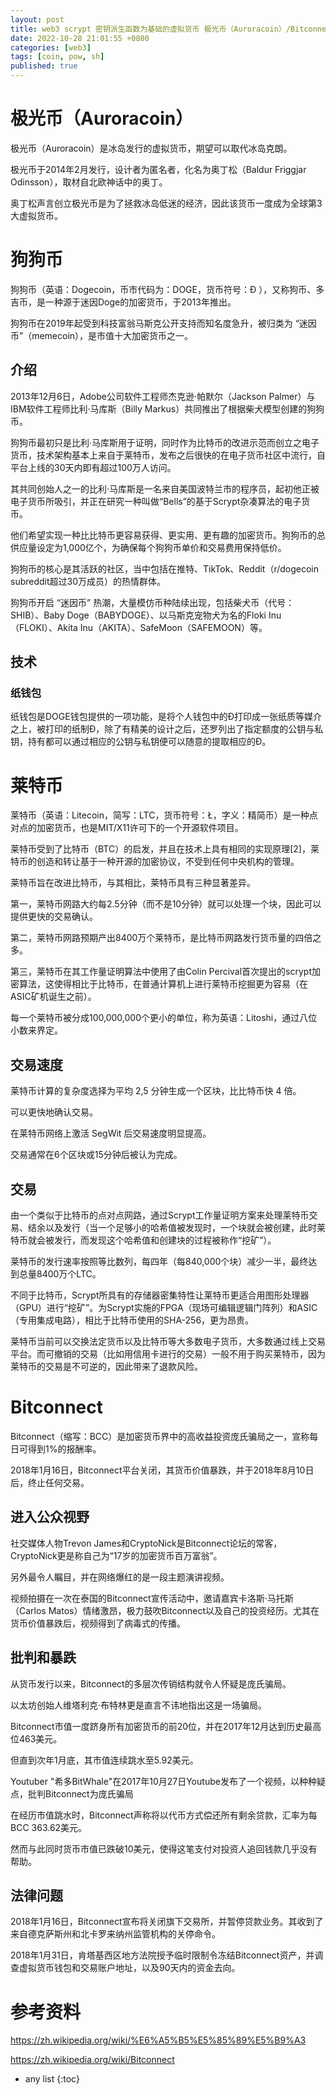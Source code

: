 ```yaml
---
layout: post
title: web3 scrypt 密钥派生函数为基础的虚拟货币 极光币（Auroracoin）/Bitconnect/狗狗币 Dogecoin/莱特币 Litecoin
date: 2022-10-28 21:01:55 +0800
categories: [web3]
tags: [coin, pow, sh]
published: true
---
```


# 极光币（Auroracoin）

极光币（Auroracoin）是冰岛发行的虚拟货币，期望可以取代冰岛克朗。

极光币于2014年2月发行，设计者为匿名者，化名为奥丁松（Baldur Friggjar Odinsson），取材自北欧神话中的奥丁。

奥丁松声言创立极光币是为了拯救冰岛低迷的经济，因此该货币一度成为全球第3大虚拟货币。

# 狗狗币

狗狗币（英语：Dogecoin，币市代码为：DOGE，货币符号：Ð ），又称狗币、多吉币，是一种源于迷因Doge的加密货币，于2013年推出。

狗狗币在2019年起受到科技富翁马斯克公开支持而知名度急升，被归类为 “迷因币”（memecoin），是市值十大加密货币之一。

## 介绍

2013年12月6日，Adobe公司软件工程师杰克逊·帕默尔（Jackson Palmer）与IBM软件工程师比利·马库斯（Billy Markus）共同推出了根据柴犬模型创建的狗狗币。

狗狗币最初只是比利·马库斯用于证明，同时作为比特币的改进示范而创立之电子货币，技术架构基本上来自于莱特币，发布之后很快的在电子货币社区中流行，自平台上线的30天内即有超过100万人访问。

其共同创始人之一的比利·马库斯是一名来自美国波特兰市的程序员，起初他正被电子货币所吸引，并正在研究一种叫做“Bells”的基于Scrypt杂凑算法的电子货币。

他们希望实现一种比比特币更容易获得、更实用、更有趣的加密货币。狗狗币的总供应量设定为1,000亿个，为确保每个狗狗币单价和交易费用保持低价。

狗狗币的核心是其活跃的社区，当中包括在推特、TikTok、Reddit（r/dogecoin subreddit超过30万成员）的热情群体。

狗狗币开启 “迷因币” 热潮，大量模仿币种陆续出现，包括柴犬币（代号：SHIB）、Baby Doge（BABYDOGE）、以马斯克宠物犬为名的Floki Inu（FLOKI）、Akita Inu（AKITA）、SafeMoon（SAFEMOON）等。

## 技术

### 纸钱包

纸钱包是DOGE钱包提供的一项功能，是将个人钱包中的Ð打印成一张纸质等媒介之上，被打印的纸制Ð，除了有精美的设计之后，还罗列出了指定额度的公钥与私钥，持有都可以通过相应的公钥与私钥便可以随意的提取相应的Ð。

# 莱特币

莱特币（英语：Litecoin，简写：LTC，货币符号：Ł，字义：精简币）是一种点对点的加密货币，也是MIT/X11许可下的一个开源软件项目。

莱特币受到了比特币（BTC）的启发，并且在技术上具有相同的实现原理[2]，莱特币的创造和转让基于一种开源的加密协议，不受到任何中央机构的管理。

莱特币旨在改进比特币，与其相比，莱特币具有三种显著差异。

第一，莱特币网路大约每2.5分钟（而不是10分钟）就可以处理一个块，因此可以提供更快的交易确认。

第二，莱特币网路预期产出8400万个莱特币，是比特币网路发行货币量的四倍之多。

第三，莱特币在其工作量证明算法中使用了由Colin Percival首次提出的scrypt加密算法，这使得相比于比特币，在普通计算机上进行莱特币挖掘更为容易（在ASIC矿机诞生之前）。

每一个莱特币被分成100,000,000个更小的单位，称为英语：Litoshi，通过八位小数来界定。

## 交易速度

莱特币计算的复杂度选择为平均 2,5 分钟生成一个区块，比比特币快 4 倍。

可以更快地确认交易。

在莱特币网络上激活 SegWit 后交易速度明显提高。

交易通常在6个区块或15分钟后被认为完成。

## 交易

由一个类似于比特币的点对点网路，通过Scrypt工作量证明方案来处理莱特币交易、结余以及发行（当一个足够小的哈希值被发现时，一个块就会被创建，此时莱特币就会被发行，而发现这个哈希值和创建块的过程被称作“挖矿”）。

莱特币的发行速率按照等比数列，每四年（每840,000个块）减少一半，最终达到总量8400万个LTC。

不同于比特币，Scrypt所具有的存储器密集特性让莱特币更适合用图形处理器（GPU）进行“挖矿”。为Scrypt实施的FPGA（现场可编辑逻辑门阵列）和ASIC（专用集成电路），相比于比特币使用的SHA-256，更为昂贵。

莱特币当前可以交换法定货币以及比特币等大多数电子货币，大多数通过线上交易平台。而可撤销的交易（比如用信用卡进行的交易）一般不用于购买莱特币，因为莱特币的交易是不可逆的，因此带来了退款风险。

# Bitconnect

Bitconnect（缩写：BCC）是加密货币界中的高收益投资庞氏骗局之一，宣称每日可得到1%的报酬率。

2018年1月16日，Bitconnect平台关闭，其货币价值暴跌，并于2018年8月10日后，终止任何交易。

## 进入公众视野

社交媒体人物Trevon James和CryptoNick是Bitconnect论坛的常客，CryptoNick更是称自己为“17岁的加密货币百万富翁”。

另外最令人瞩目，并在网络爆红的是一段主题演讲视频。

视频拍摄在一次在泰国的Bitconnect宣传活动中，邀请嘉宾卡洛斯·马托斯（Carlos Matos）情绪激昂，极力鼓吹Bitconnect以及自己的投资经历。尤其在货币价值暴跌后，视频得到了病毒式的传播。

## 批判和暴跌

从货币发行以来，Bitconnect的多层次传销结构就令人怀疑是庞氏骗局。

以太坊创始人维塔利克·布特林更是直言不讳地指出这是一场骗局。

Bitconnect市值一度跻身所有加密货币的前20位，并在2017年12月达到历史最高位463美元。

但直到次年1月底，其市值连续跳水至5.92美元。

Youtuber "希多BitWhale"在2017年10月27日Youtube发布了一个视频，以种种疑点，批判Bitconnect为庞氏骗局

在经历市值跳水时，Bitconnect声称将以代币方式偿还所有剩余贷款，汇率为每BCC 363.62美元。

然而与此同时货币市值已跌破10美元，使得这笔支付对投资人追回钱款几乎没有帮助。

## 法律问题

2018年1月16日，Bitconnect宣布将关闭旗下交易所，并暂停贷款业务。其收到了来自德克萨斯州和北卡罗来纳州监管机构的关停命令。

2018年1月31日，肯塔基西区地方法院授予临时限制令冻结Bitconnect资产，并调查虚拟货币钱包和交易账户地址，以及90天内的资金去向。







# 参考资料

https://zh.wikipedia.org/wiki/%E6%A5%B5%E5%85%89%E5%B9%A3

https://zh.wikipedia.org/wiki/Bitconnect

* any list
{:toc}